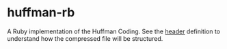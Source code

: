 # huffman-rb

A Ruby implementation of the Huffman Coding.
See the [header](HEADER.md) definition to understand how the compressed file will be structured.
